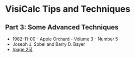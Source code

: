# VisiCalc Tips and Techniques

## Part 3: Some Advanced Techniques

- 1982-11-00 - Apple Orchard - Volume 3 - Number 5
- Joseph J. Sobel and Barry D. Bayer
- [(page 25)](https://archive.org/details/AppleOrchardV3n51982NovDec/page/n27/mode/2up?view=theater)
